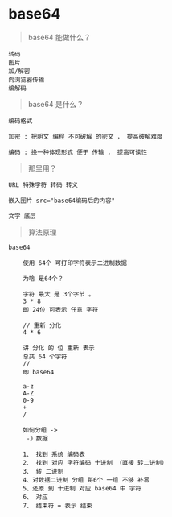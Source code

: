 

# base64

> base64 能做什么？
    
    转码
    图片
    加/解密
    向浏览器传输
    编解码
    
> base64 是什么？

    编码格式
    
    加密 : 把明文 编程 不可破解 的密文 ， 提高破解难度
    
    编码 : 换一种体现形式 便于 传输 ， 提高可读性
    
    
> 那里用？

    URL 特殊字符 转码 转义
    
    嵌入图片 src="base64编码后的内容"    
    
    文字 底层
    
    
> 算法原理

    base64 
    
        使用 64个 可打印字符表示二进制数据
        
        为啥 是64个？
        
        字符 最大 是 3个字节 。
        3 * 8
        即 24位 可表示 任意 字符
        
        // 重新 分化
        4 * 6
        
        讲 分化 的 位 重新 表示
        总共 64 个字符
        //
        即 base64
        
        a-z
        A-Z
        0-9
        +
        /
        
        如何分组 ->
         -》数据
         
        1、 找到 系统 编码表
        2、 找到 对应 字符编码 十进制 （直接 转二进制）
        3、 转 二进制
        4、对数据二进制 分组 每6个 一组 不够 补零
        5、还原 到 十进制 对应 base64 中 字符
        6、 对应
        7、 结束符 = 表示 结束         
         
         
                
